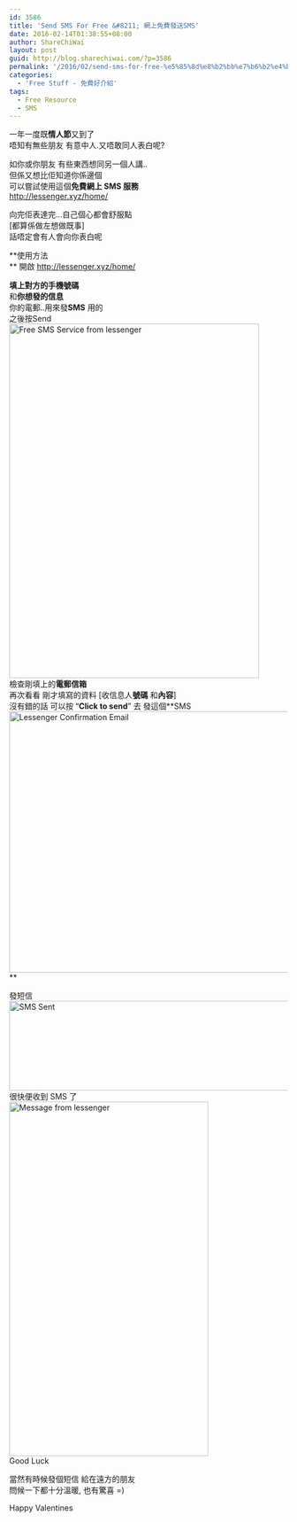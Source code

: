 ```yaml
---
id: 3586
title: 'Send SMS For Free &#8211; 網上免費發送SMS'
date: 2016-02-14T01:38:55+08:00
author: ShareChiWai
layout: post
guid: http://blog.sharechiwai.com/?p=3586
permalink: '/2016/02/send-sms-for-free-%e5%85%8d%e8%b2%bb%e7%b6%b2%e4%b8%8a%e7%9f%ad%e6%81%afsms-%e6%9c%8d%e5%8b%99/'
categories:
  - 'Free Stuff - 免費好介紹'
tags:
  - Free Resource
  - SMS
---
```

一年一度既**情人節**又到了  
唔知有無些朋友 有意中人.又唔敢同人表白呢?

如你或你朋友 有些東西想同另一個人講..  
但係又想比佢知道你係邊個  
可以嘗試使用這個**免費網上 SMS 服務**  
<a href="http://lessenger.xyz/home/" target="_blank">http://lessenger.xyz/home/</a>

向完佢表達完&#8230;自己個心都會舒服點  
[都算係做左想做既事]  
話唔定會有人會向你表白呢

**使用方法  
** 開啟 <a href="http://lessenger.xyz/home/" target="_blank">http://lessenger.xyz/home/</a>

**填上對方的手機號碼**  
和**你想發的信息**  
你的電郵..用來發**SMS** 用的  
之後按Send  
<img class="alignnone" src="https://i0.wp.com/farm2.static.flickr.com/1532/24371927124_0bac382f4e_z.jpg?resize=452%2C640" alt="Free SMS Service from lessenger" width="452" height="640" data-recalc-dims="1" />  
檢查剛填上的**電郵信箱**  
再次看看 剛才填寫的資料 [收信息人**號碼** 和**內容**]  
沒有錯的話 可以按 &#8220;**Click to send**&#8221; 去 發這個**SMS  
<img class="alignnone" src="https://i1.wp.com/farm2.static.flickr.com/1464/24371927074_3ac8ea1e38_z.jpg?resize=625%2C472" alt="Lessenger Confirmation Email" width="625" height="472" data-recalc-dims="1" />  
** 

發短信  
<img class="alignnone" src="https://i0.wp.com/farm2.static.flickr.com/1669/24884523222_8389205190_z.jpg?resize=625%2C162" alt="SMS Sent" width="625" height="162" data-recalc-dims="1" />  
很快便收到 SMS 了  
<img class="alignnone" src="https://i2.wp.com/farm2.static.flickr.com/1592/24884523122_06957600be_z.jpg?resize=360%2C640" alt="Message from lessenger" width="360" height="640" data-recalc-dims="1" />  
Good Luck

當然有時候發個短信 給在遠方的朋友  
問候一下都十分溫暖, 也有驚喜 =)

Happy Valentines

&nbsp;